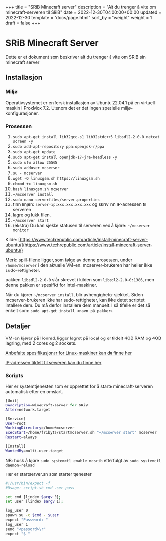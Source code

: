 +++
title = "SRiB Minecraft server"
description = "Alt du trenger å vite om minecraft-serveren til SRiB"
date = 2022-12-30T04:00:00+00:00
updated = 2022-12-30
template = "docs/page.html"
sort_by = "weight"
weight = 1
draft = false
+++

# SRiB Minecraft Server

Dette er et dokument som beskriver alt du trenger å vite om SRiB sin minecraft server

## Installasjon

### Miljø

Operativsystemet er en fersk installasjon av Ubuntu 22.04.1 på en virtuell maskin i ProxMox 7.2. Utenom det er det 
ingen spesielle miljø-konfigurasjoner.

### Prosessen

1. `sudo apt-get install lib32gcc-s1 lib32stdc++6 libsdl2-2.0-0 netcat screen -y`
2. `sudo add-apt-repository ppa:openjdk-r/ppa`
3. `sudo apt-get update`
4. `sudo apt-get install openjdk-17-jre-headless -y`
5. `sudo ufw allow 25565`
6. `sudo adduser mcserver`
7. `su - mcserver`
8. `wget -O linuxgsm.sh https://linuxgsm.sh`
9. `chmod +x linuxgsm.sh`
10. `bash linuxgsm.sh mcserver`
11. `~/mcserver install`
12. `sudo nano serverfiles/server.properties`
13. finn linjen: `server-ip:xxx.xxx.xxx.xxx` og skriv inn IP-adressen til serveren
14. lagre og lukk filen.
15. `~/mcserver start`
16. (ekstra) Du kan sjekke statusen til serveren ved å kjøre: `~/mcserver monitor`

Kilde: [https://www.techrepublic.com/article/install-minecraft-server-ubuntu/](https://www.techrepublic.com/article/install-minecraft-server-ubuntu/)

Merk: spill-filene ligger, som følge av denne prosessen, under `/home/mcserver` i den aktuelle VM-en. mcserver-brukeren
har heller ikke sudo-rettigheter.

pakken `libsdl2-2.0-0` står skrevet i kilden som `libsdl2-2.0-0:1386`, men denne pakken er spesifikt for Intel-maskiner.

Når du kjører `~/mcserver install`, blir avhengigheter sjekket. Siden mcserver-brukeren ikke har sudo-rettigheter, kan
ikke detet scriptet intallere dem. Du må derfor installere dem manuelt. I så tifelle er det så enkelt som: `sudo apt-get install <navn på pakker>`.

## Detaljer

VM-en kjører på Konrad, ligger lagret på local og er tildelt 4GB RAM og 4GB lagring, med  2 cores og 2 sockets. 

[Anbefalte spesifikasjoner for Linux-maskiner kan du finne her](https://minecraft.fandom.com/wiki/Server/Requirements/Dedicated#Unix_(Linux,_BSD,_macOS))

[IP-adressen tildelt til serveren kan du finne her](@/docs/maskiner/oversikt.md)

### Scripts

Her er systemtjenesten som er opprettet for å starte minecraft-serveren automatisk etter en omstart.

```sh
[Unit]
Description=MineCraft-server for SRiB
After=network.target

[Service]
User=root
WorkingDirectory=/home/mcserver
ExecStart=/home/fribyte/startmcserver.sh "~/mcserver start" mcserver
Restart=always

[Install]
WantedBy=multi-user.target
```

NB: husk å kjøre `sudo systemctl enable mcsrib` etterfulgt av `sudo systemctl daemon-reload`

Her er startserver.sh som starter tjenester

```sh
#!/usr/bin/expect -f
#Usage: script.sh cmd user pass

set cmd [lindex $argv 0];
set user [lindex $argv 1];

log_user 0
spawn su -c $cmd - $user
expect "Password: "
log_user 1
send "<passord>\r"
expect "$ "
```
